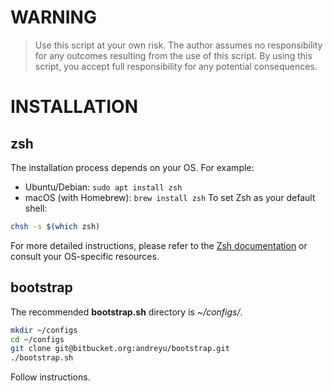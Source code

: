# WARNING

> Use this script at your own risk. The author assumes no responsibility for any outcomes resulting from the use of this script. By using this script, you accept full responsibility for any potential consequences.

# INSTALLATION

## zsh
The installation process depends on your OS. For example:

- Ubuntu/Debian: `sudo apt install zsh`
- macOS (with Homebrew): `brew install zsh`
To set Zsh as your default shell:

```bash
chsh -s $(which zsh)
```

For more detailed instructions, please refer to the [Zsh documentation](https://www.zsh.org/) or consult your OS-specific resources.

## bootstrap
The recommended **bootstrap.sh** directory is *~/configs/*.

```sh
mkdir ~/configs
cd ~/configs
git clone git@bitbucket.org:andreyu/bootstrap.git
./bootstrap.sh
```

Follow instructions.
